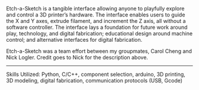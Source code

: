Etch-a-Sketch is a tangible interface allowing anyone to playfully explore and control a 3D printer’s hardware. The interface enables users to guide the X and Y axes, extrude filament, and increment the Z axis, all without a software controller. The interface lays a foundation for future work around play, technology, and digital fabrication; educational design around machine control; and alternative interfaces for digital fabrication. 

Etch-a-Sketch was a team effort between my groupmates, Carol Cheng and Nick Logler. Credit goes to Nick for the description above.

________________________________________________________________________________________________________________________

Skills Utilized: Python, C/C++,  component selection,  arduino, 3D printing, 3D modeling, digital fabrication, communication protocols (USB, Gcode)
